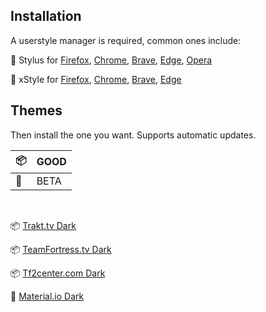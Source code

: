 ## Installation

A userstyle manager is required, common ones include:

🎨 Stylus for [Firefox](https://addons.mozilla.org/en-US/firefox/addon/styl-us/), [Chrome](https://chrome.google.com/webstore/detail/stylus/clngdbkpkpeebahjckkjfobafhncgmne), [Brave](https://chrome.google.com/webstore/detail/stylus/clngdbkpkpeebahjckkjfobafhncgmne), [Edge](https://chrome.google.com/webstore/detail/stylus/clngdbkpkpeebahjckkjfobafhncgmne), [Opera](https://addons.opera.com/en-gb/extensions/details/stylus/)

🎨 xStyle for [Firefox](https://addons.mozilla.org/firefox/addon/xstyle/), [Chrome](https://chrome.google.com/webstore/detail/xstyle/hncgkmhphmncjohllpoleelnibpmccpj), [Brave](https://chrome.google.com/webstore/detail/xstyle/hncgkmhphmncjohllpoleelnibpmccpj), [Edge](https://chrome.google.com/webstore/detail/xstyle/hncgkmhphmncjohllpoleelnibpmccpj)
<br>

## Themes

Then install the one you want. Supports automatic updates.

| 📦  | GOOD |
| --- | ---- |
| 🦺  | BETA |

<br>

📦 [Trakt.tv Dark](https://raw.githubusercontent.com/PhongGuy/css-styles/main/dist/trakt-dark.user.css)

📦 [TeamFortress.tv Dark](https://raw.githubusercontent.com/PhongGuy/css-styles/main/dist/tftv-dark.user.css)

📦 [Tf2center.com Dark](https://raw.githubusercontent.com/PhongGuy/css-styles/main/dist/tf2center.com-dark.user.css)

🦺 [Material.io Dark](https://raw.githubusercontent.com/PhongGuy/css-styles/main/dist/material.io-dark.user.css)

<!-- sass themes/tf2center.com-dark.scss dist/tf2center.com-dark.user.css --no-source-map --watch --style compressed -->
